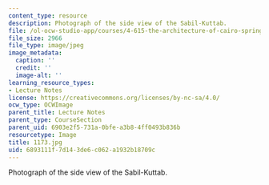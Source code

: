 ```yaml
---
content_type: resource
description: Photograph of the side view of the Sabil-Kuttab.
file: /ol-ocw-studio-app/courses/4-615-the-architecture-of-cairo-spring-2002/6893111f7d143de6c062a1932b18709c_1173.jpg
file_size: 2966
file_type: image/jpeg
image_metadata:
  caption: ''
  credit: ''
  image-alt: ''
learning_resource_types:
- Lecture Notes
license: https://creativecommons.org/licenses/by-nc-sa/4.0/
ocw_type: OCWImage
parent_title: Lecture Notes
parent_type: CourseSection
parent_uid: 6903e2f5-731a-0bfe-a3b8-4ff0493b836b
resourcetype: Image
title: 1173.jpg
uid: 6893111f-7d14-3de6-c062-a1932b18709c
---
```

Photograph of the side view of the Sabil-Kuttab.